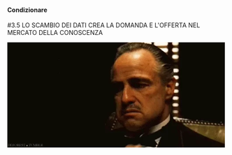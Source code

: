 #### Condizionare

<span class="tesi">#3.5 LO SCAMBIO DEI DATI CREA LA DOMANDA E L'OFFERTA NEL MERCATO DELLA CONOSCENZA</span>

![Padrino](../assets/images/padrino.webp ':size=450x100%')
